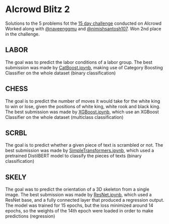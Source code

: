 # AIcrowd Blitz 2
Solutions to the 5 problems fot the [15 day challenge](https://www.aicrowd.com/challenges/aicrowd-blitz-2) conducted on AIcrowd
Worked along with [@naveenggmu](https://github.com/naveenggmu) and [@nimishsantosh107](https://github.com/nimishsantosh107). Won 2nd place in the challenge.

## LABOR
The goal was to predict the labor conditions of a labor group. The best submission was made by [CatBoost.ipynb](https://github.com/RamKaushikR/AIcrowd-Blitz-2/blob/master/LABOR/CatBoost.ipynb), making use of Category Boosting Classifier on the whole dataset (binary classification)

## CHESS
The goal is to predict the number of moves it would take for the white king to win or lose, given the positions of white king, white rook and black king. The best submission was made by [XGBoost.ipynb](https://github.com/RamKaushikR/AIcrowd-Blitz-2/blob/master/CHESS/XGBoost.ipynb), which use an XGBoost Classifier on the whole dataset (multiclass classification)

## SCRBL
The goal is to predict whether a given piece of text is scrambled or not. The best submission was made by [SimpleTransformers.ipynb](https://github.com/RamKaushikR/AIcrowd-Blitz-2/blob/master/SCRBL/SimpleTransformers.ipynb), which used a pretrained DistilBERT model to classify the pieces of texts (binary classification)

## SKELY
The goal was to predict the orientation of a 3D skeleton from a single image. The best submission was made by [ResNet.ipynb](https://github.com/RamKaushikR/AIcrowd-Blitz-2/blob/master/SKELY/ResNet.ipynb), which used a ResNet base, and a fully connected layer that produced a regression output. The model was trained for 15 epochs, but the loss minimized around 14 epochs, so the weights of the 14th epoch were loaded in order to make predictions (regression)
